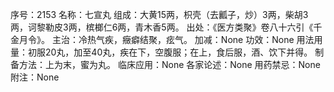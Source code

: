 序号：2153
名称：七宣丸
组成：大黄15两，枳壳（去瓤子，炒）3两，柴胡3两，诃黎勒皮3两，槟榔仁6两，青木香5两。
出处：《医方类聚》卷八十六引《千金月令》。
主治：冷热气疾，癥癖结聚，痃气。
加减：None
功效：None
用法用量：初服20丸，加至40丸，疾在下，空腹服；在上，食后服，酒、饮下并得。
制备方法：上为末，蜜为丸。
临床应用：None
各家论述：None
用药禁忌：None
附注：None
